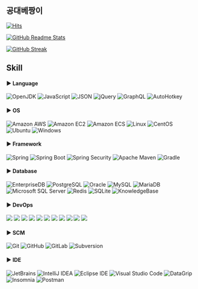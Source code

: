 <!-- ![header](https://capsule-render.vercel.app/api?type=waving&color=auto&height=300&section=header&text=Welcome&fontSize=90&animation=fadeIn&fontAlignY=37&desc=공대베짱이's%20GitHub&descAlign=62)
-->
## 공대베짱이

[![Hits](https://hits.seeyoufarm.com/api/count/incr/badge.svg?url=https%3A%2F%2Fwww.github.com%2Fdejavuhyo&count_bg=%2379C83D&title_bg=%23555555&icon=github.svg&icon_color=%23E7E7E7&title=GitHub&edge_flat=false)](https://hits.seeyoufarm.com)

[![GitHub Readme Stats](https://github-readme-stats.vercel.app/api?username=dejavuhyo&show_icons=true&theme=dracula)](https://github.com/anuraghazra/github-readme-stats)

[![GitHub Streak](https://github-readme-streak-stats.herokuapp.com?user=dejavuhyo&theme=dracula)](https://git.io/streak-stats)

## Skill

#### ▶ Language

![OpenJDK](https://img.shields.io/badge/OpenJDK-FFFFFF?style=for-the-badge&logo=openjdk&logoColor=black)
![JavaScript](https://img.shields.io/badge/JavaScript-F7DF1E?style=for-the-badge&logo=javascript&logoColor=black)
![JSON](https://img.shields.io/badge/JSON-000000?style=for-the-badge&logo=json&logoColor=white)
![jQuery](https://img.shields.io/badge/jQuery-0769AD?style=for-the-badge&logo=jquery&logoColor=white)
![GraphQL](https://img.shields.io/badge/GraphQL-E434AA?style=for-the-badge&logo=graphql&logoColor=white)
![AutoHotkey](https://img.shields.io/badge/AutoHotkey-334455?style=for-the-badge&logo=autohotkey&logoColor=white)

#### ▶ OS

![Amazon AWS](https://img.shields.io/badge/Amazon%20AWS-232F3E?style=for-the-badge&logo=amazonaws&logoColor=white)
![Amazon EC2](https://img.shields.io/badge/Amazon%20EC2-FF9900?style=for-the-badge&logo=amazonec2&logoColor=white)
![Amazon ECS](https://img.shields.io/badge/Amazon%20ECS-FF9900?style=for-the-badge&logo=amazonecs&logoColor=white)
![Linux](https://img.shields.io/badge/Linux-FCC624?style=for-the-badge&logo=linux&logoColor=black)
![CentOS](https://img.shields.io/badge/CentOS-262577?style=for-the-badge&logo=centos&logoColor=white)
![Ubuntu](https://img.shields.io/badge/Ubuntu-E95420?style=for-the-badge&logo=ubuntu&logoColor=white)
![Windows](https://img.shields.io/badge/Windows-0078D6?style=for-the-badge&logo=windows&logoColor=white)

#### ▶ Framework

![Spring](https://img.shields.io/badge/Spring-6DB33F?style=for-the-badge&logo=spring&logoColor=white)
![Spring Boot](https://img.shields.io/badge/Spring%20Boot-6DB33F?style=for-the-badge&logo=springboot&logoColor=white)
![Spring Security](https://img.shields.io/badge/Spring%20Security-6DB33F?style=for-the-badge&logo=springsecurity&logoColor=white)
![Apache Maven](https://img.shields.io/badge/Apache%20Maven-C71A36?style=for-the-badge&logo=apachemaven&logoColor=white)
![Gradle](https://img.shields.io/badge/Gradle-02303A?style=for-the-badge&logo=gradle&logoColor=white)

#### ▶ Database

![EnterpriseDB](https://img.shields.io/badge/EnterpriseDB-FF3E00?style=for-the-badge&logo=enterprisedb&logoColor=white)
![PostgreSQL](https://img.shields.io/badge/PostgreSQL-316192?style=for-the-badge&logo=postgresql&logoColor=white)
![Oracle](https://img.shields.io/badge/Oracle-F80000?style=for-the-badge&logo=oracle&logoColor=white)
![MySQL](https://img.shields.io/badge/MySQL-00000F?style=for-the-badge&logo=mariadb&logoColor=white)
![MariaDB](https://img.shields.io/badge/MariaDB-003545?style=for-the-badge&logo=mariadb&logoColor=white)
![Microsoft SQL Server](https://img.shields.io/badge/Microsoft%20SQL%20Server-CC2927?style=for-the-badge&logo=microsoftsqlserver&logoColor=white)
![Redis](https://img.shields.io/badge/Redis-DC382D?style=for-the-badge&logo=redis&logoColor=white)
![SQLite](https://img.shields.io/badge/SQLite-003B57?style=for-the-badge&logo=sqlite&logoColor=white)
![KnowledgeBase](https://img.shields.io/badge/KnowledgeBase-3E8DCC?style=for-the-badge&logo=knowledgebase&logoColor=white)

#### ▶ DevOps

![](https://img.shields.io/badge/Docker-2496ED?style=for-the-badge&logo=docker&logoColor=white)
![](https://img.shields.io/badge/Podman-892CA0?style=for-the-badge&logo=podman&logoColor=white)
![](https://img.shields.io/badge/Kubernetes-326CE5?style=for-the-badge&logo=kubernetes&logoColor=white)
![](https://img.shields.io/badge/Jenkins-D24939?style=for-the-badge&logo=jenkins&logoColor=white)
![](https://img.shields.io/badge/Jira-0052CC?style=for-the-badge&logo=jira&logoColor=white)
![](https://img.shields.io/badge/MQTT-660066?style=for-the-badge&logo=mqtt&logoColor=white)
![](https://img.shields.io/badge/Eclipse%20Mosquitto-3C5280?style=for-the-badge&logo=eclipsemosquitto&logoColor=white)
![](https://img.shields.io/badge/NGINX-009639?style=for-the-badge&logo=nginx&logoColor=white)
![](https://img.shields.io/badge/Apache-D22128?style=for-the-badge&logo=apache&logoColor=white)
![](https://img.shields.io/badge/Apache%20Tomcat-F8DC75?style=for-the-badge&logo=apachetomcat&logoColor=black)
![](https://img.shields.io/badge/Semantic%20Web-005A9C?style=for-the-badge&logo=semanticweb&logoColor=white)

#### ▶ SCM

![Git](https://img.shields.io/badge/Git-F05032?style=for-the-badge&logo=git&logoColor=white)
![GitHub](https://img.shields.io/badge/GitHub-181717?style=for-the-badge&logo=github&logoColor=white)
![GitLab](https://img.shields.io/badge/GitLab-FCA121?style=for-the-badge&logo=gitlab&logoColor=white)
![Subversion](https://img.shields.io/badge/Subversion-809CC9?style=for-the-badge&logo=subversion&logoColor=white)

#### ▶ IDE

![JetBrains](https://img.shields.io/badge/JetBrains-000000?style=for-the-badge&logo=jetbrains&logoColor=white)
![IntelliJ IDEA](https://img.shields.io/badge/IntelliJ%20IDEA-000000?style=for-the-badge&logo=intellijidea&logoColor=white)
![Eclipse IDE](https://img.shields.io/badge/Eclipse%20IDE-2C2255?style=for-the-badge&logo=eclipseide&logoColor=white)
![Visual Studio Code](https://img.shields.io/badge/Visual%20Studio%20Code-007ACC?style=for-the-badge&logo=visualstudiocode&logoColor=white)
![DataGrip](https://img.shields.io/badge/DataGrip-000000?style=for-the-badge&logo=datagrip&logoColor=white)
![Insomnia](https://img.shields.io/badge/Insomnia-4000BF?style=for-the-badge&logo=insomnia&logoColor=white)
![Postman](https://img.shields.io/badge/Postman-FF6C37?style=for-the-badge&logo=postman&logoColor=white)

<!--
**dejavuhyo/dejavuhyo** is a ✨ _special_ ✨ repository because its `README.md` (this file) appears on your GitHub profile.

Here are some ideas to get you started:

- 🔭 I’m currently working on ...
- 🌱 I’m currently learning ...
- 👯 I’m looking to collaborate on ...
- 🤔 I’m looking for help with ...
- 💬 Ask me about ...
- 📫 How to reach me: ...
- 😄 Pronouns: ...
- ⚡ Fun fact: ...
-->
